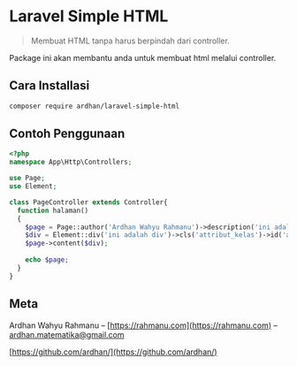 # Laravel Simple HTML
> Membuat HTML tanpa harus berpindah dari controller.

Package ini akan membantu anda untuk membuat html melalui controller.

## Cara Installasi

```sh
composer require ardhan/laravel-simple-html
```

## Contoh Penggunaan
```php
<?php
namespace App\Http\Controllers;

use Page;
use Element;

class PageController extends Controller{
  function halaman()
  {
    $page = Page::author('Ardhan Wahyu Rahmanu')->description('ini adalah halaman')->title('Halaman');
    $div = Element::div('ini adalah div')->cls('attribut_kelas')->id('attribut_id');
    $page->content($div);
    
    echo $page;
  }
}

```


## Meta

Ardhan Wahyu Rahmanu – [https://rahmanu.com](https://rahmanu.com) – ardhan.matematika@gmail.com

[https://github.com/ardhan/](https://github.com/ardhan/)
